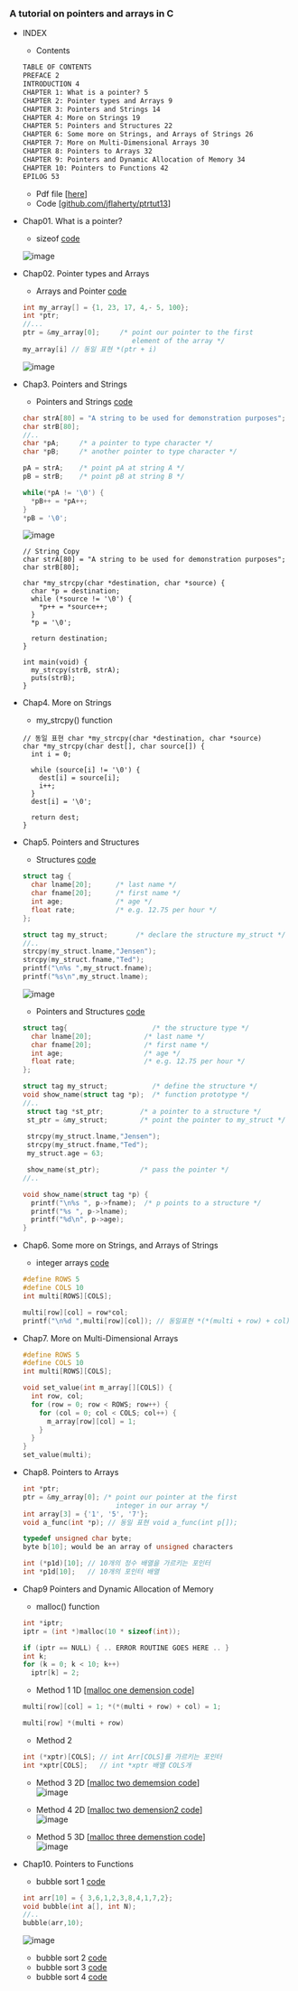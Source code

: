 ### A tutorial on pointers and arrays in C
* INDEX
  * Contents
  ```txt
  TABLE OF CONTENTS
  PREFACE 2
  INTRODUCTION 4
  CHAPTER 1: What is a pointer? 5
  CHAPTER 2: Pointer types and Arrays 9
  CHAPTER 3: Pointers and Strings 14
  CHAPTER 4: More on Strings 19
  CHAPTER 5: Pointers and Structures 22
  CHAPTER 6: Some more on Strings, and Arrays of Strings 26
  CHAPTER 7: More on Multi-Dimensional Arrays 30
  CHAPTER 8: Pointers to Arrays 32
  CHAPTER 9: Pointers and Dynamic Allocation of Memory 34
  CHAPTER 10: Pointers to Functions 42
  EPILOG 53
  ```
  * Pdf file [[here](https://github.com/csbyun-data/C-Pro/blob/main/chap02/A%20tutorial%20on%20pointers%20and%20arrays%20in%20c.pdf)]
  * Code [[github.com/jflaherty/ptrtut13](https://github.com/jflaherty/ptrtut13)]

* Chap01. What is a pointer?
  * sizeof [code](https://github.com/csbyun-data/C-Pro/blob/main/chap02/A_tutorial_on_pointers_and_arrays_in_C/sizeof.c)
  
  ![image](https://github.com/user-attachments/assets/6d5520f3-de4a-46b6-93c1-ebf4b14b0007)

* Chap02. Pointer types and Arrays
  * Arrays and Pointer [code](https://github.com/csbyun-data/C-Pro/blob/main/chap02/A_tutorial_on_pointers_and_arrays_in_C/pointer_arrays.c)
  ```c
  int my_array[] = {1, 23, 17, 4,- 5, 100};
  int *ptr;
  //...
  ptr = &my_array[0];     /* point our pointer to the first
                             element of the array */
  my_array[i] // 동일 표현 *(ptr + i)
  ```
  ![image](https://github.com/user-attachments/assets/abadf6f7-a62d-4a52-95ee-2a3667a99094)

* Chap3. Pointers and Strings
  * Pointers and Strings [code](https://github.com/csbyun-data/C-Pro/blob/main/chap02/A_tutorial_on_pointers_and_arrays_in_C/pointers_strings.c)
  ```c
  char strA[80] = "A string to be used for demonstration purposes";
  char strB[80];
  //..
  char *pA;     /* a pointer to type character */
  char *pB;     /* another pointer to type character */
  
  pA = strA;    /* point pA at string A */
  pB = strB;    /* point pB at string B */
  
  while(*pA != '\0') {
    *pB++ = *pA++;
  }
  *pB = '\0';
  ```
  ![image](https://github.com/user-attachments/assets/a6fe3402-d925-4703-9a50-80df50342c14)
  ```
  // String Copy
  char strA[80] = "A string to be used for demonstration purposes";
  char strB[80];
    
  char *my_strcpy(char *destination, char *source) {
    char *p = destination;
    while (*source != '\0') {
      *p++ = *source++;
    }
    *p = '\0';
  
    return destination;
  }
  
  int main(void) {
    my_strcpy(strB, strA);
    puts(strB);
  }
  ```
  
* Chap4. More on Strings
  * my_strcpy() function
  ```
  // 동일 표현 char *my_strcpy(char *destination, char *source)
  char *my_strcpy(char dest[], char source[]) {
    int i = 0;
  
    while (source[i] != '\0') {
      dest[i] = source[i];
      i++;
    }
    dest[i] = '\0';
  
    return dest;
  }
  ```
  
* Chap5. Pointers and Structures
  * Structures [code](https://github.com/csbyun-data/C-Pro/blob/main/chap02/A_tutorial_on_pointers_and_arrays_in_C/structure.c)
  ```c
  struct tag {
    char lname[20];      /* last name */
    char fname[20];      /* first name */
    int age;             /* age */
    float rate;          /* e.g. 12.75 per hour */
  };
  
  struct tag my_struct;       /* declare the structure my_struct */
  //..
  strcpy(my_struct.lname,"Jensen");
  strcpy(my_struct.fname,"Ted");
  printf("\n%s ",my_struct.fname);
  printf("%s\n",my_struct.lname);
  ```  
  ![image](https://github.com/user-attachments/assets/a9a66821-66f7-47c3-8388-30e081bf6ef8)

  * Pointers and Structures [code](https://github.com/csbyun-data/C-Pro/blob/main/chap02/A_tutorial_on_pointers_and_arrays_in_C/pointers_structures.c)
  ```c
  struct tag{                     /* the structure type */
    char lname[20];             /* last name */
    char fname[20];             /* first name */
    int age;                    /* age */
    float rate;                 /* e.g. 12.75 per hour */
  };
  
  struct tag my_struct;           /* define the structure */
  void show_name(struct tag *p);  /* function prototype */
  //..
   struct tag *st_ptr;         /* a pointer to a structure */
   st_ptr = &my_struct;        /* point the pointer to my_struct */
 
   strcpy(my_struct.lname,"Jensen");
   strcpy(my_struct.fname,"Ted");
   my_struct.age = 63;
  
   show_name(st_ptr);          /* pass the pointer */
  //..
  
  void show_name(struct tag *p) {
    printf("\n%s ", p->fname);  /* p points to a structure */
    printf("%s ", p->lname);
    printf("%d\n", p->age);
  }
  ```

* Chap6. Some more on Strings, and Arrays of Strings
  * integer arrays [code](https://github.com/csbyun-data/C-Pro/blob/main/chap02/A_tutorial_on_pointers_and_arrays_in_C/integer_arrays.c)
  ```c
  #define ROWS 5
  #define COLS 10
  int multi[ROWS][COLS];
  
  multi[row][col] = row*col;
  printf("\n%d ",multi[row][col]); // 동일표현 *(*(multi + row) + col)
  ```

* Chap7. More on Multi-Dimensional Arrays
  ```c
  #define ROWS 5
  #define COLS 10
  int multi[ROWS][COLS];

  void set_value(int m_array[][COLS]) {
    int row, col;
    for (row = 0; row < ROWS; row++) {
      for (col = 0; col < COLS; col++) {
        m_array[row][col] = 1;
      }
    }
  }
  set_value(multi);
  ```

* Chap8. Pointers to Arrays 
  ```c
  int *ptr;
  ptr = &my_array[0]; /* point our pointer at the first
                         integer in our array */
  int array[3] = {'1', '5', '7'};
  void a_func(int *p); // 동일 표현 void a_func(int p[]);
  
  typedef unsigned char byte;
  byte b[10]; would be an array of unsigned characters

  int (*p1d)[10]; // 10개의 정수 배열을 가르키는 포인터
  int *p1d[10];   // 10개의 포인터 배열
  ```

* Chap9 Pointers and Dynamic Allocation of Memory
  * malloc() function
  ```c
  int *iptr;
  iptr = (int *)malloc(10 * sizeof(int));

  if (iptr == NULL) { .. ERROR ROUTINE GOES HERE .. }
  int k;
  for (k = 0; k < 10; k++)
    iptr[k] = 2;
  ```
  * Method 1 1D [[malloc one demension code](https://github.com/csbyun-data/C-Pro/blob/main/chap02/A_tutorial_on_pointers_and_arrays_in_C/mallc_one_demension.c)]
  ```c
  multi[row][col] = 1; *(*(multi + row) + col) = 1;

  multi[row] *(multi + row)
  ```
  * Method 2
  ```c
  int (*xptr)[COLS]; // int Arr[COLS]를 가르키는 포인터
  int *xptr[COLS];   // int *xptr 배열 COLS개
  ```
  * Method 3 2D [[malloc two dememsion code](https://github.com/csbyun-data/C-Pro/blob/main/chap02/A_tutorial_on_pointers_and_arrays_in_C/malloc_two_demension.c)]  
  ![image](https://github.com/user-attachments/assets/cbd38104-ffb5-4709-886b-76a30ced892c)

  * Method 4 2D [[malloc two demension2 code](https://github.com/csbyun-data/C-Pro/blob/main/chap02/A_tutorial_on_pointers_and_arrays_in_C/malloc_two_demension2.c)]  
  ![image](https://github.com/user-attachments/assets/d1d0b8f3-8789-4f47-88e0-b4d38f58b535)

  * Method 5 3D [[malloc three demenstion code](https://github.com/csbyun-data/C-Pro/blob/main/chap02/A_tutorial_on_pointers_and_arrays_in_C/malloc_three_demension.c)]  
  ![image](https://github.com/user-attachments/assets/e414a4aa-c406-4b53-bb04-95f8f4e3bbc1)

* Chap10. Pointers to Functions
  * bubble sort 1 [code](https://github.com/csbyun-data/C-Pro/blob/main/chap02/A_tutorial_on_pointers_and_arrays_in_C/bubble_1.c)
  ```c
  int arr[10] = { 3,6,1,2,3,8,4,1,7,2};
  void bubble(int a[], int N);
  //..
  bubble(arr,10);
  ```
  ![image](https://github.com/user-attachments/assets/1edd559a-6e2d-456d-bcfe-b34f143a8718)

  * bubble sort 2 [code](https://github.com/csbyun-data/C-Pro/blob/main/chap02/A_tutorial_on_pointers_and_arrays_in_C/bubble_2.c)  
  * bubble sort 3 [code](https://github.com/csbyun-data/C-Pro/blob/main/chap02/A_tutorial_on_pointers_and_arrays_in_C/bubble_3.c)  
  * bubble sort 4 [code](https://github.com/csbyun-data/C-Pro/blob/main/chap02/A_tutorial_on_pointers_and_arrays_in_C/bubble_4.c)  
